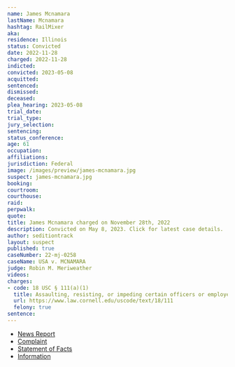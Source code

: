 ```yaml
---
name: James Mcnamara
lastName: Mcnamara
hashtag: RailMixer
aka:
residence: Illinois
status: Convicted
date: 2022-11-28
charged: 2022-11-28
indicted:
convicted: 2023-05-08
acquitted:
sentenced:
dismissed:
deceased:
plea_hearing: 2023-05-08
trial_date:
trial_type:
jury_selection:
sentencing:
status_conference:
age: 61
occupation:
affiliations:
jurisdiction: Federal
image: /images/preview/james-mcnamara.jpg
suspect: james-mcnamara.jpg
booking:
courtroom:
courthouse:
raid:
perpwalk:
quote:
title: James Mcnamara charged on November 28th, 2022
description: Convicted on May 8, 2023. Click for latest case details.
author: seditiontrack
layout: suspect
published: true
caseNumber: 22-mj-0258
caseName: USA v. MCNAMARA
judge: Robin M. Meriweather
videos:
charges:
- code: 18 USC § 111(a)(1)
  title: Assaulting, resisting, or impeding certain officers or employees
  url: https://www.law.cornell.edu/uscode/text/18/111
  felony: true
sentence:
---
```

- [News Report](https://chicago.suntimes.com/metro-state/2022/11/30/23487204/chicago-area-man-charged-in-jan-6-riot-accused-of-ramming-capitol-doors)
- [Complaint](https://www.justice.gov/usao-dc/case-multi-defendant/file/1555036/download)
- [Statement of Facts](https://www.justice.gov/usao-dc/case-multi-defendant/file/1555041/download)
- [Information](https://storage.courtlistener.com/recap/gov.uscourts.dcd.253963/gov.uscourts.dcd.253963.25.0_1.pdf)
